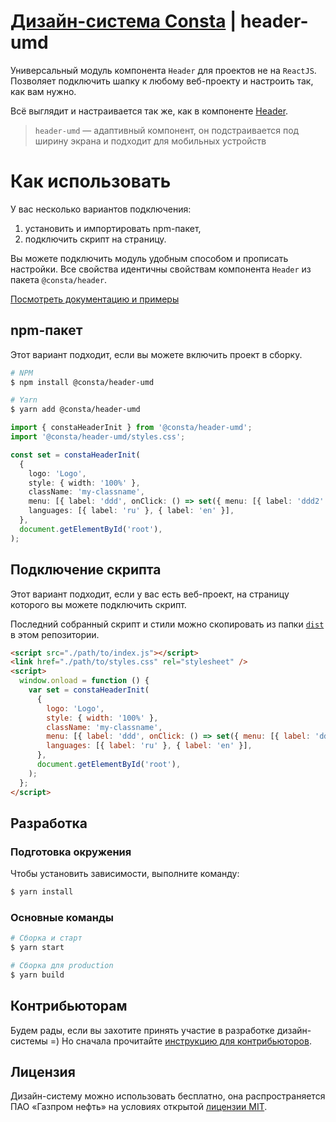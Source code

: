 # [Дизайн-система Consta](http://consta.gazprom-neft.ru/) | header-umd

Универсальный модуль компонента `Header` для проектов не на `ReactJS`. Позволяет подключить шапку к любому веб-проекту и настроить так, как вам нужно.

Всё выглядит и настраивается так же, как в компоненте [Header](http://header.gizeasy.ru/?path=/docs/components-header--playground).

> `header-umd` — адаптивный компонент, он подстраивается под ширину экрана и подходит для мобильных устройств


# Как использовать

У вас несколько вариантов подключения:

1. установить и импортировать npm-пакет,
2. подключить скрипт на страницу.

Вы можете подключить модуль удобным способом и прописать настройки. Все свойства идентичны свойствам компонента `Header` из пакета `@consta/header`.

[Посмотреть документацию и примеры](http://header.gizeasy.ru/?path=/docs/components-header--playground)

## npm-пакет

Этот вариант подходит, если вы можете включить проект в сборку.

```sh
# NPM
$ npm install @consta/header-umd

# Yarn
$ yarn add @consta/header-umd
```

```ts
import { constaHeaderInit } from '@consta/header-umd';
import '@consta/header-umd/styles.css';

const set = constaHeaderInit(
  {
    logo: 'Logo',
    style: { width: '100%' },
    className: 'my-classname',
    menu: [{ label: 'ddd', onClick: () => set({ menu: [{ label: 'ddd2' }] }) }],
    languages: [{ label: 'ru' }, { label: 'en' }],
  },
  document.getElementById('root'),
);
```

## Подключение скрипта

Этот вариант подходит, если у вас есть веб-проект, на страницу которого вы можете подключить скрипт.

Последний собранный скрипт и стили можно скопировать из папки [`dist`](https://github.com/consta-design-system/header-umd/tree/master/dist) в этом репозитории.

```html
<script src="./path/to/index.js"></script>
<link href="./path/to/styles.css" rel="stylesheet" />
<script>
  window.onload = function () {
    var set = constaHeaderInit(
      {
        logo: 'Logo',
        style: { width: '100%' },
        className: 'my-classname',
        menu: [{ label: 'ddd', onClick: () => set({ menu: [{ label: 'ddd2' }] }) }],
        languages: [{ label: 'ru' }, { label: 'en' }],
      },
      document.getElementById('root'),
    );
  };
</script>
```

## Разработка

### Подготовка окружения

Чтобы установить зависимости, выполните команду:

```sh
$ yarn install
```

### Основные команды

```sh
# Сборка и старт
$ yarn start

# Сборка для production
$ yarn build

```

## Контрибьюторам

Будем рады, если вы захотите принять участие в разработке дизайн-системы =) Но сначала прочитайте [инструкцию для контрибьюторов](http://charts.gizeasy.ru/?path=/docs/common-develop-contributors--page).

## Лицензия

Дизайн-систему можно использовать бесплатно, она распространяется ПАО «Газпром нефть» на условиях открытой [лицензии MIT](https://consta.gazprom-neft.ru/static/licence_mit.pdf).
